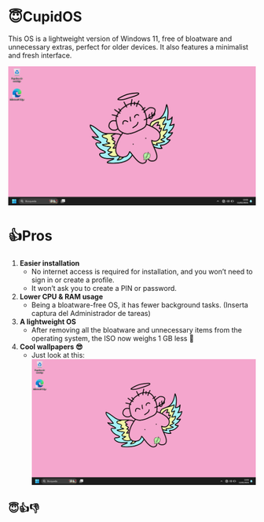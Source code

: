 # 😇CupidOS
This OS is a lightweight version of Windows 11, free of bloatware and unnecessary extras, perfect for older devices. 
It also features a minimalist and fresh interface.

![screen-install](./Docs/Desktop.png)


# 👍Pros
1. **Easier installation**
   - No internet access is required for installation, and you won’t need to sign in or create a profile.
   - It won’t ask you to create a PIN or password.
2. **Lower CPU & RAM usage**
   - Being a bloatware-free OS, it has fewer background tasks.
     (Inserta captura del Administrador de tareas)
3. **A lightweight OS**
   - After removing all the bloatware and unnecessary items from the operating system, the ISO now weighs 1 GB less 🤯
4. **Cool wallpapers 😎**
   - Just look at this:
   ![screen-install](./Docs/Desktop.png)
## 😇👍👎
